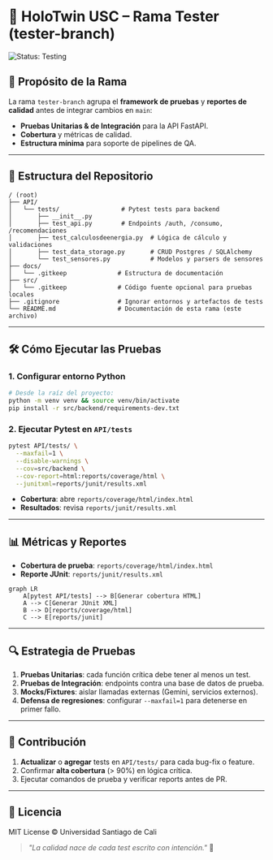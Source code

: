 # 🧪 HoloTwin USC – Rama Tester (tester-branch)

![Status: Testing](https://img.shields.io/badge/Status-Testing-orange)

## 📌 Propósito de la Rama

La rama `tester-branch` agrupa el **framework de pruebas** y **reportes de calidad** antes de integrar cambios en `main`:

* **Pruebas Unitarias & de Integración** para la API FastAPI.
* **Cobertura** y métricas de calidad.
* **Estructura mínima** para soporte de pipelines de QA.

---

## 📂 Estructura del Repositorio

```plaintext
/ (root)
├── API/
│   └── tests/                 # Pytest tests para backend
│       ├── __init__.py
│       ├── test_api.py        # Endpoints /auth, /consumo, /recomendaciones
│       ├── test_calculosdeenergia.py  # Lógica de cálculo y validaciones
│       ├── test_data_storage.py       # CRUD Postgres / SQLAlchemy
│       └── test_sensores.py           # Modelos y parsers de sensores
├── docs/
│   └── .gitkeep              # Estructura de documentación
├── src/
│   └── .gitkeep              # Código fuente opcional para pruebas locales
├── .gitignore                # Ignorar entornos y artefactos de tests
└── README.md                 # Documentación de esta rama (este archivo)
```

---

## 🛠 Cómo Ejecutar las Pruebas

### 1. Configurar entorno Python

```bash
# Desde la raíz del proyecto:
python -m venv venv && source venv/bin/activate
pip install -r src/backend/requirements-dev.txt
```

### 2. Ejecutar Pytest en `API/tests`

```bash
pytest API/tests/ \
  --maxfail=1 \
  --disable-warnings \
  --cov=src/backend \
  --cov-report=html:reports/coverage/html \
  --junitxml=reports/junit/results.xml
```

* **Cobertura**: abre `reports/coverage/html/index.html`
* **Resultados**: revisa `reports/junit/results.xml`

---

## 📊 Métricas y Reportes

* **Cobertura de prueba**: `reports/coverage/html/index.html`
* **Reporte JUnit**: `reports/junit/results.xml`

```mermaid
graph LR
    A[pytest API/tests] --> B[Generar cobertura HTML]
    A --> C[Generar JUnit XML]
    B --> D[reports/coverage/html]
    C --> E[reports/junit]
```

---

## 🔍 Estrategia de Pruebas

1. **Pruebas Unitarias**: cada función crítica debe tener al menos un test.
2. **Pruebas de Integración**: endpoints contra una base de datos de prueba.
3. **Mocks/Fixtures**: aislar llamadas externas (Gemini, servicios externos).
4. **Defensa de regresiones**: configurar `--maxfail=1` para detenerse en primer fallo.

---

## 🔧 Contribución

1. **Actualizar** o **agregar** tests en `API/tests/` para cada bug-fix o feature.
2. Confirmar **alta cobertura** (> 90%) en lógica crítica.
3. Ejecutar comandos de prueba y verificar reports antes de PR.

---

## 📜 Licencia

MIT License © Universidad Santiago de Cali

> *"La calidad nace de cada test escrito con intención."* 🏅
